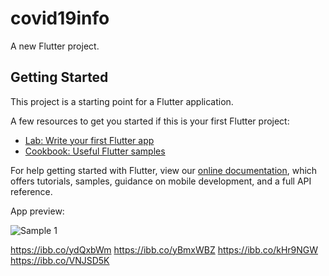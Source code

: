 # covid19info

A new Flutter project.

## Getting Started

This project is a starting point for a Flutter application.

A few resources to get you started if this is your first Flutter project:

- [Lab: Write your first Flutter app](https://flutter.dev/docs/get-started/codelab)
- [Cookbook: Useful Flutter samples](https://flutter.dev/docs/cookbook)

For help getting started with Flutter, view our
[online documentation](https://flutter.dev/docs), which offers tutorials,
samples, guidance on mobile development, and a full API reference.

App preview:

![Sample 1]("sample1.png")

https://ibb.co/ydQxbWm
https://ibb.co/yBmxWBZ
https://ibb.co/kHr9NGW
https://ibb.co/VNJSD5K
